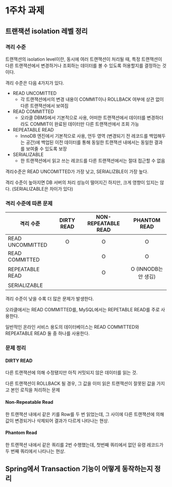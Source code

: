 # 1주차 과제

## 트랜잭션 isolation 레벨 정리
### 격리 수준
트랜잭션의 isolation level이란, 동시에 여러 트랜잭션이 처리될 때, 특정 트랜잭션이 다른 트랜잭션에서 변경하거나 조회하는 데이터를 볼 수 있도록 허용할지를 결정하는 것이다.

격리 수준은 다음 4가지가 있다.
- READ UNCOMITTED
  - 각 트랜잭션에서의 변경 내용이 COMMIT이나 ROLLBACK 여부에 상관 없이 다른 트랜잭션에서 보여짐
- READ COMMITTED
  - 오라클 DBMS에서 기본적으로 사용, 어떠한 트랜잭션에서 데이터를 변경하더라도 COMMIT이 완료된 데이터만 다른 트랜잭션에서 조회 가능
- REPEATABLE READ
  - InnoDB 엔진에서 기본적으로 사용, 언두 영역 (변경되기 전 레코드를 백업해두는 공간)에 백업된 이전 데이터를 통해 동일한 트랜잭션 내에서는 동일한 결과를 보여줄 수 있도록 보장 
- SERIALIZABLE
  - 한 트랜잭션에서 읽고 쓰는 레코드를 다른 트랜잭션에서는 절대 접근할 수 없음

격리수준은 READ UNCOMITTED가 가장 낮고, SERIALIZBLE이 가장 높다.

격리 수준이 높아지면 DB 서버의 처리 성능이 떨어지긴 하지만, 크게 영향이 있지는 않다. (SERIALIZABLE은 차이가 있다)


### 격리 수준에 따른 문제
| 격리 수준 | DIRTY READ | NON-REPEATABLE READ | PHANTOM READ |
|--------|:-----:|:-----:|:-----:|
| READ UNCOMMITTED |  O |  O| O|
| READ COMMITTED |   |  O| O|
| REPEATABLE READ |   | O | O (INNODB는 안 생김) |
| SERIALIZABLE | | | |


격리 수준이 낮을 수록 더 많은 문제가 발생한다.

오라클에서는 READ COMMITTED를,
MySQL에서는 REPETABLE READ를 주로 사용한다.

일반적인 온라인 서비스 용도의 데이터베이스는 READ COMMITTED와 REPEATABLE READ 둘 중 하나를 사용한다.


### 문제 정리
#### DIRTY READ
다른 트랜잭션에 의해 수정됐지만 아직 커밋되지 않은 데이터를 읽는 것.

다른 트랜잭션이 ROLLBACK 될 경우, 그 값을 이미 읽은 트랜잭션이 잘못된 값을 가지고 본인 로직을 처리하는 문제

#### Non-Repeatable Read
한 트랜잭션 내에서 같은 키를 Row를 두 번 읽었는데, 그 사이에 다른 트랜잭션에 의해 값이 변경되거나 삭제되어 결과가 다르게 나타나는 현상.

#### Phantom Read
한 트랜잭션 내에서 같은 쿼리를 2번 수행했는데, 첫번째 쿼리에서 없던 유령 레코드가 두 번째 쿼리에서 나타나는 현상.



## Spring에서 Transaction 기능이 어떻게 동작하는지 정리
